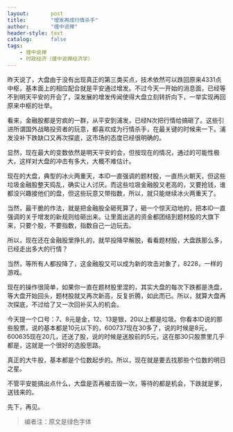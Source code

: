 ```yaml
---
layout:       post
title:        "增发再成行情杀手"
author:       "缠中说禅"
header-style: text
catalog:      false
tags:
    - 缠中说禅
    - 时政经济（缠中说禅经济学）
---
```


昨天说了，大盘由于没有出现真正的第三类买点，技术依然可以跌回原来4331点中枢，基本面上的相应配合就是平安通过增发。不过今天一开始的消息面，已经等不到明天平安的开会了，深发展的增发传闻使得大盘立刻转折向下，一举实现再回原来中枢的壮举。



看来，金融股都是穷疯的一群，从平安到浦发，已经N次把行情给搞砸了。这些引进所谓国外战略投资者的玩意，都喜欢成为行情杀手，在最关键的时候来一下。浦发没补下跌缺口又再次探底，这市场的态度已经很明确的。



显然，现在最大的变数依然是明天平安的会，但按现在的情况，通过的可能性极大，这样对大盘的冲击有多大，大概不难估计。



现在的大盘，典型的冰火两重天，本ID一直强调的题材股，一直热火朝天，但这些垃圾金融股整天捣乱，确实让人讨厌。而这些垃圾金融股又老高的，又要抢钱，谁都没兴趣接他们的盘，但这些玩意又带指数，所以，就只能继续冰火两重天了。



当然，最干脆的作法，就是把金融股全砸死算了，砸一个惊天动地的，把本ID一直强调的关于增发的新规则给砸出来。让里面出逃的资金都团结到题材股的大旗下来，只要个股，不要指数，指数自己一边玩去。



所以，现在还在金融股里挣扎的，就早投降早解脱，看看题材股，大盘跌那么多，已经走出多大的行情？



当然，等所有人都投降了，这金融股又可以成为新的攻击对象了，8228，一样的游戏。



现在的操作很简单，如果你一直在题材股里混的，其实大盘的每次下跌都是洗盘，等大盘开始回头，题材股就又再次新高，反复折腾，如此而已。所以，就算大盘再次探底，不过给了又一次回补买入的机会。



今天提一个口号：7、8元是金，12、13是银，20以上都是垃圾。你看本ID说的那些股票，说的基本都是10元以下的，600737现在30多了，说的时候是8元，600635现在20几，还送了股，说的时候是送股前的5元，这在那30只股票里几乎都是，这就是一个很好的选股思路。



真正的大牛股，基本都是个位数起步的。所以，现在就是要去找那些个位数的明日之星。



不管平安能搞出点什么，大盘是否再被击毁一次，等待的都是机会，下跌就是爹，送钱来的。



先下，再见。



> 编者注：原文是绿色字体

